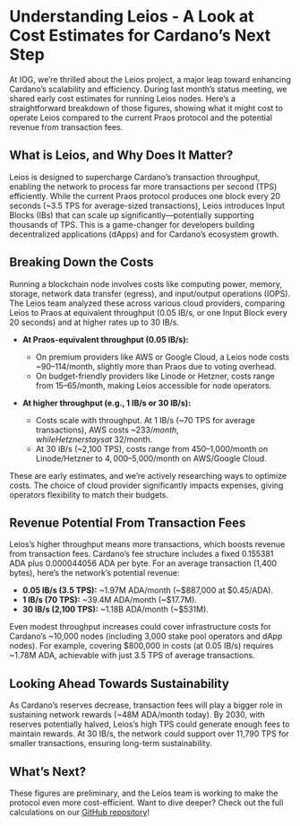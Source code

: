 # Understanding Leios - A Look at Cost Estimates for Cardano’s Next Step

At IOG, we’re thrilled about the Leios project, a major leap toward enhancing Cardano’s scalability and efficiency. During last month’s status meeting, we shared early cost estimates for running Leios nodes. Here’s a straightforward breakdown of those figures, showing what it might cost to operate Leios compared to the current Praos protocol and the potential revenue from transaction fees.

## What is Leios, and Why Does It Matter?

Leios is designed to supercharge Cardano’s transaction throughput, enabling the network to process far more transactions per second (TPS) efficiently. While the current Praos protocol produces one block every 20 seconds (~3.5 TPS for average-sized transactions), Leios introduces Input Blocks (IBs) that can scale up significantly—potentially supporting thousands of TPS. This is a game-changer for developers building decentralized applications (dApps) and for Cardano’s ecosystem growth.

## Breaking Down the Costs

Running a blockchain node involves costs like computing power, memory, storage, network data transfer (egress), and input/output operations (IOPS). The Leios team analyzed these across various cloud providers, comparing Leios to Praos at equivalent throughput (0.05 IB/s, or one Input Block every 20 seconds) and at higher rates up to 30 IB/s.

- **At Praos-equivalent throughput (0.05 IB/s):**
  - On premium providers like AWS or Google Cloud, a Leios node costs ~$90–$114/month, slightly more than Praos due to voting overhead.
  - On budget-friendly providers like Linode or Hetzner, costs range from $15–$65/month, making Leios accessible for node operators.

- **At higher throughput (e.g., 1 IB/s or 30 IB/s):**
  - Costs scale with throughput. At 1 IB/s (~70 TPS for average transactions), AWS costs ~$233/month, while Hetzner stays at ~$32/month.
  - At 30 IB/s (~2,100 TPS), costs range from $450–$1,000/month on Linode/Hetzner to $4,000–$5,000/month on AWS/Google Cloud.

These are early estimates, and we’re actively researching ways to optimize costs. The choice of cloud provider significantly impacts expenses, giving operators flexibility to match their budgets.

## Revenue Potential From Transaction Fees

Leios’s higher throughput means more transactions, which boosts revenue from transaction fees. Cardano’s fee structure includes a fixed 0.155381 ADA plus 0.000044056 ADA per byte. For an average transaction (1,400 bytes), here’s the network’s potential revenue:

- **0.05 IB/s (3.5 TPS):** ~1.97M ADA/month (~$887,000 at $0.45/ADA).
- **1 IB/s (70 TPS):** ~39.4M ADA/month (~$17.7M).
- **30 IB/s (2,100 TPS):** ~1.18B ADA/month (~$531M).

Even modest throughput increases could cover infrastructure costs for Cardano’s ~10,000 nodes (including 3,000 stake pool operators and dApp nodes). For example, covering $800,000 in costs (at 0.05 IB/s) requires ~1.78M ADA, achievable with just 3.5 TPS of average transactions.

## Looking Ahead Towards Sustainability

As Cardano’s reserves decrease, transaction fees will play a bigger role in sustaining network rewards (~48M ADA/month today). By 2030, with reserves potentially halved, Leios’s high TPS could generate enough fees to maintain rewards. At 30 IB/s, the network could support over 11,790 TPS for smaller transactions, ensuring long-term sustainability.

## What’s Next?

These figures are preliminary, and the Leios team is working to make the protocol even more cost-efficient. Want to dive deeper? Check out the full calculations on our [GitHub repository](https://github.com/input-output-hk/ouroboros-leios/)!
